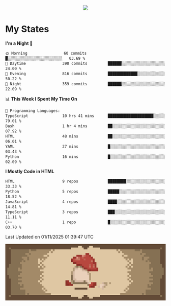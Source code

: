 
<p align="center">
  <a href="https://github.com/kittinan/spotify-github-profile">
    <img src="https://spotify-github-profile.kittinanx.com/api/view?uid=qgiw2ogctywitpjgfj8fu1nq5&cover_image=true&theme=novatorem&show_offline=false&background_color=121212&interchange=false&bar_color=53b14f&bar_color_cover=false" />
  </a>
</p>


# My States

<!--START_SECTION:waka-->
**I'm a Night 🦉** 

```text
🌞 Morning                60 commits          █░░░░░░░░░░░░░░░░░░░░░░░░   03.69 % 
🌆 Daytime                390 commits         ██████░░░░░░░░░░░░░░░░░░░   24.00 % 
🌃 Evening                816 commits         █████████████░░░░░░░░░░░░   50.22 % 
🌙 Night                  359 commits         ██████░░░░░░░░░░░░░░░░░░░   22.09 % 
```


📊 **This Week I Spent My Time On** 

```text
💬 Programming Languages: 
TypeScript               10 hrs 41 mins      ████████████████████░░░░░   79.01 % 
Bash                     1 hr 4 mins         ██░░░░░░░░░░░░░░░░░░░░░░░   07.92 % 
HTML                     48 mins             ██░░░░░░░░░░░░░░░░░░░░░░░   06.01 % 
YAML                     27 mins             █░░░░░░░░░░░░░░░░░░░░░░░░   03.43 % 
Python                   16 mins             █░░░░░░░░░░░░░░░░░░░░░░░░   02.09 % 
```

**I Mostly Code in HTML** 

```text
HTML                     9 repos             ████████░░░░░░░░░░░░░░░░░   33.33 % 
Python                   5 repos             █████░░░░░░░░░░░░░░░░░░░░   18.52 % 
JavaScript               4 repos             ████░░░░░░░░░░░░░░░░░░░░░   14.81 % 
TypeScript               3 repos             ███░░░░░░░░░░░░░░░░░░░░░░   11.11 % 
C++                      1 repo              █░░░░░░░░░░░░░░░░░░░░░░░░   03.70 % 
```




 Last Updated on 01/11/2025 01:39:47 UTC
<!--END_SECTION:waka-->

<p align="center"> 
  <img src="walking-mushroom.webp" width="945">
</p>

